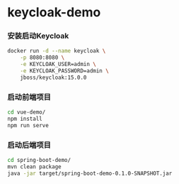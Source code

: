 # keycloak-demo
### 安装启动Keycloak
```bash
docker run -d --name keycloak \
    -p 8080:8080 \
    -e KEYCLOAK_USER=admin \
    -e KEYCLOAK_PASSWORD=admin \
    jboss/keycloak:15.0.0
```

### 启动前端项目
```bash
cd vue-demo/
npm install
npm run serve
```

### 启动后端项目
```bash
cd spring-boot-demo/
mvn clean package
java -jar target/spring-boot-demo-0.1.0-SNAPSHOT.jar
```